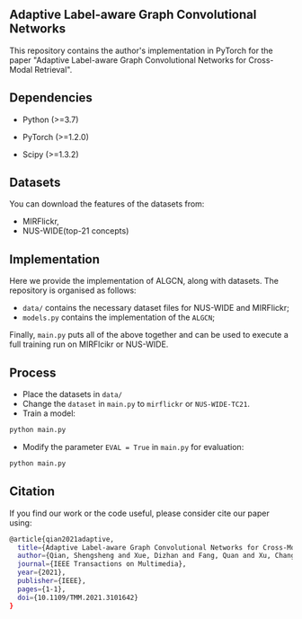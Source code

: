 ## Adaptive Label-aware Graph Convolutional Networks

This repository contains the author's implementation in PyTorch for the paper "Adaptive Label-aware Graph Convolutional Networks for Cross-Modal Retrieval".


## Dependencies

- Python (>=3.7)

- PyTorch (>=1.2.0)

- Scipy (>=1.3.2)

## Datasets
You can download the features of the datasets from:
 - MIRFlickr, 
 - NUS-WIDE(top-21 concepts)
 
## Implementation

Here we provide the implementation of ALGCN, along with datasets. The repository is organised as follows:

 - `data/` contains the necessary dataset files for NUS-WIDE and MIRFlickr;
 - `models.py` contains the implementation of the `ALGCN`;
 
 Finally, `main.py` puts all of the above together and can be used to execute a full training run on MIRFlcikr or NUS-WIDE.

## Process
 - Place the datasets in `data/`
 - Change the `dataset` in `main.py` to `mirflickr` or `NUS-WIDE-TC21`.
 - Train a model:
 ```bash
 python main.py
```
 - Modify the parameter `EVAL = True` in `main.py` for evaluation:
  ```bash
 python main.py
```

## Citation
If you find our work or the code useful, please consider cite our paper using:
```bash
@article{qian2021adaptive,
  title={Adaptive Label-aware Graph Convolutional Networks for Cross-Modal Retrieval},
  author={Qian, Shengsheng and Xue, Dizhan and Fang, Quan and Xu, Changsheng},
  journal={IEEE Transactions on Multimedia},
  year={2021},
  publisher={IEEE},
  pages={1-1},
  doi={10.1109/TMM.2021.3101642}
}
```